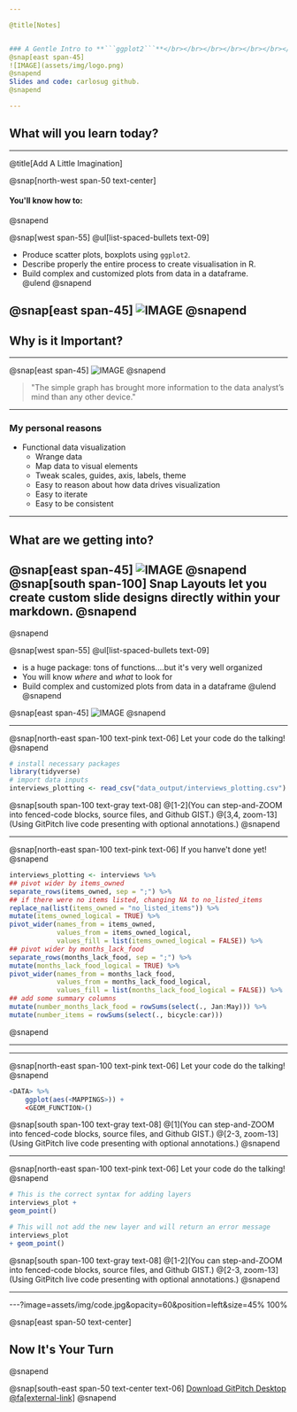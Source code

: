```yaml
---

@title[Notes]


### A Gentle Intro to **```ggplot2```**</br></br></br></br></br></br></br></br>
@snap[east span-45]
![IMAGE](assets/img/logo.png)
@snapend
Slides and code: carlosug github.
@snapend

---
```

## What will you learn today?

---
@title[Add A Little Imagination]

@snap[north-west span-50 text-center]
#### You'll know how to:
@snapend

@snap[west span-55]
@ul[list-spaced-bullets text-09]
- Produce scatter plots, boxplots using ```ggplot2```. </br>
- Describe properly the entire process to create visualisation in R. </br>
- Build complex and customized plots from data in a dataframe. </br>
@ulend
@snapend

@snap[east span-45]
![IMAGE](assets/img/conference.png)
@snapend
---

## Why is it Important?

---
@snap[east span-45]
![IMAGE](assets/img/Tukey.jpg)
@snapend
> "The simple graph has brought more information to the data analyst’s mind than any other device."

---

### My personal reasons
* Functional data visualization
	* Wrange data
	* Map data to visual elements
	* Tweak scales, guides, axis, labels, theme
	* Easy to reason about how data drives visualization
	* Easy to iterate
	* Easy to be consistent

---

## What are we getting into?
@snap[east span-45]
![IMAGE](assets/img/hex-ggplot2.png)
@snapend
@snap[south span-100]
Snap Layouts let you create custom slide designs directly within your markdown.
@snapend
---



@snapend

@snap[west span-55]
@ul[list-spaced-bullets text-09]
- is a huge package: tons of functions....but it's very well organized
- You will know _where_ and _what_ to look for
- Build complex and customized plots from data in a dataframe
@ulend
@snapend

@snap[east span-45]
![IMAGE](assets/img/poppins-bag.gif)
@snapend

---

@snap[north-east span-100 text-pink text-06]
Let your code do the talking!
@snapend

```r zoom-18
# install necessary packages
library(tidyverse)
# import data inputs
interviews_plotting <- read_csv("data_output/interviews_plotting.csv")
```

@snap[south span-100 text-gray text-08]
@[1-2](You can step-and-ZOOM into fenced-code blocks, source files, and Github GIST.)
@[3,4, zoom-13](Using GitPitch live code presenting with optional annotations.)
@snapend


---

@snap[north-east span-100 text-pink text-06]
If you hanve't done yet!
@snapend

```r zoom-8
interviews_plotting <- interviews %>%
## pivot wider by items_owned
separate_rows(items_owned, sep = ";") %>%
## if there were no items listed, changing NA to no_listed_items
replace_na(list(items_owned = "no_listed_items")) %>%
mutate(items_owned_logical = TRUE) %>%
pivot_wider(names_from = items_owned, 
            values_from = items_owned_logical, 
            values_fill = list(items_owned_logical = FALSE)) %>%
## pivot wider by months_lack_food
separate_rows(months_lack_food, sep = ";") %>%
mutate(months_lack_food_logical = TRUE) %>%
pivot_wider(names_from = months_lack_food, 
            values_from = months_lack_food_logical, 
            values_fill = list(months_lack_food_logical = FALSE)) %>%
## add some summary columns
mutate(number_months_lack_food = rowSums(select(., Jan:May))) %>%
mutate(number_items = rowSums(select(., bicycle:car)))
```
@snapend

---

---

@snap[north-east span-100 text-pink text-06]
Let your code do the talking!
@snapend

```r zoom-18
<DATA> %>%
    ggplot(aes(<MAPPINGS>)) +
    <GEOM_FUNCTION>()
```

@snap[south span-100 text-gray text-08]
@[1](You can step-and-ZOOM into fenced-code blocks, source files, and Github GIST.)
@[2-3, zoom-13](Using GitPitch live code presenting with optional annotations.)
@snapend


---

@snap[north-east span-100 text-pink text-06]
Let your code do the talking!
@snapend

```r zoom-18
# This is the correct syntax for adding layers
interviews_plot + 
geom_point()

# This will not add the new layer and will return an error message
interviews_plot
+ geom_point()
```

@snap[south span-100 text-gray text-08]
@[1-2](You can step-and-ZOOM into fenced-code blocks, source files, and Github GIST.)
@[2-3, zoom-13](Using GitPitch live code presenting with optional annotations.)
@snapend

---


---?image=assets/img/code.jpg&opacity=60&position=left&size=45% 100%

@snap[east span-50 text-center]
## Now It's **Your** Turn
@snapend

@snap[south-east span-50 text-center text-06]
[Download GitPitch Desktop @fa[external-link]](https://gitpitch.com/docs/getting-started/tutorial/)
@snapend

